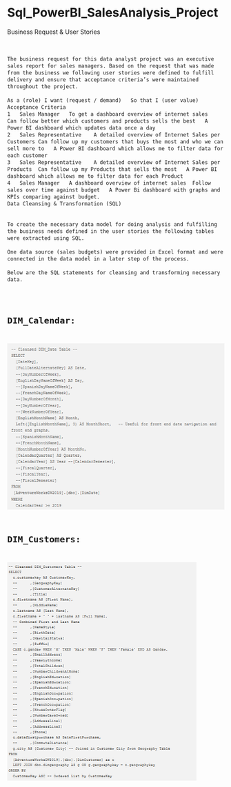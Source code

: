 # Sql_PowerBI_SalesAnalysis_Project

Business Request & User Stories

<pre><code>

The business request for this data analyst project was an executive sales report for sales managers. Based on the request that was made from the business we following user stories were defined to fulfill delivery and ensure that acceptance criteria’s were maintained throughout the project.  

As a (role)	I want (request / demand)	So that I (user value)	Acceptance Criteria
1	Sales Manager	To get a dashboard overview of internet sales	Can follow better which customers and products sells the best	A Power BI dashboard which updates data once a day
2	Sales Representative	A detailed overview of Internet Sales per Customers	Can follow up my customers that buys the most and who we can sell more to	A Power BI dashboard which allows me to filter data for each customer
3	Sales Representative	A detailed overview of Internet Sales per Products	Can follow up my Products that sells the most	A Power BI dashboard which allows me to filter data for each Product
4	Sales Manager	A dashboard overview of internet sales	Follow sales over time against budget	A Power Bi dashboard with graphs and KPIs comparing against budget.
Data Cleansing & Transformation (SQL)


To create the necessary data model for doing analysis and fulfilling the business needs defined in the user stories the following tables were extracted using SQL.

One data source (sales budgets) were provided in Excel format and were connected in the data model in a later step of the process.

Below are the SQL statements for cleansing and transforming necessary data.
<code/></pre>

# DIM_Calendar:

![](https://github.com/ZackPBI/Sql_PowerBI_SalesAnalysis/blob/main/dim_calander.png)

# DIM_Customers:
![](dim_customer.png)
